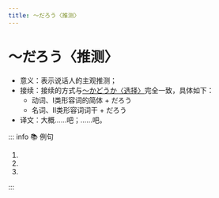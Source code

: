 ```yaml
---
title: ～だろう〈推测〉
---
```


# ～だろう〈推测〉

- 意义：表示说话人的主观推测；
- 接续：接续的方式与[～かどうか〈选择〉](./1-12-03.md)完全一致，具体如下：
  - 动词、I类形容词的简体 + だろう
  - 名词、Ⅱ类形容词词干 + だろう
- 译文：大概……吧；……吧。

::: info :books: 例句
  
1. <grammer-content sentence='[大学生活/だいがくせいがつ]は**[楽しい/たのしい]だろう**。' trans='大学生活应该很开心吧。' />
2. <grammer-content sentence='[明日/あした]も**[雨/あめ]だろう**。' trans='明天也会下雨吧。' />
3. <grammer-content sentence='あそこへは[電車/でんしゃ]よりバスのほうが**[便利/べんり]だろう**。' trans='坐公交去那儿会比坐电车更方便一些吧。' />
  
:::
